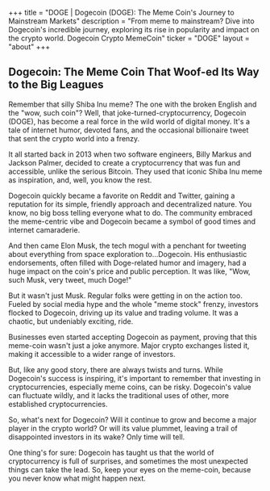 +++
title = "DOGE |  Dogecoin (DOGE): The Meme Coin's Journey to Mainstream Markets"
description = "From meme to mainstream? Dive into Dogecoin's incredible journey, exploring its rise in popularity and impact on the crypto world. Dogecoin Crypto MemeCoin"
ticker = "DOGE"
layout = "about"
+++

        


## Dogecoin: The Meme Coin That Woof-ed Its Way to the Big Leagues

Remember that silly Shiba Inu meme? The one with the broken English and the "wow, such coin"? Well, that joke-turned-cryptocurrency, Dogecoin (DOGE), has become a real force in the wild world of digital money. It's a tale of internet humor, devoted fans, and the occasional billionaire tweet that sent the crypto world into a frenzy.

It all started back in 2013 when two software engineers, Billy Markus and Jackson Palmer, decided to create a cryptocurrency that was fun and accessible, unlike the serious Bitcoin.  They used that iconic Shiba Inu meme as inspiration, and, well, you know the rest. 

Dogecoin quickly became a favorite on Reddit and Twitter, gaining a reputation for its simple, friendly approach and decentralized nature. You know, no big boss telling everyone what to do. The community embraced the meme-centric vibe and Dogecoin became a symbol of good times and internet camaraderie.

And then came Elon Musk, the tech mogul with a penchant for tweeting about everything from space exploration to…Dogecoin. His enthusiastic endorsements, often filled with Doge-related humor and imagery, had a huge impact on the coin's price and public perception.  It was like, "Wow, such Musk, very tweet, much Doge!"

But it wasn't just Musk. Regular folks were getting in on the action too.  Fueled by social media hype and the whole "meme stock" frenzy, investors flocked to Dogecoin, driving up its value and trading volume.  It was a chaotic, but undeniably exciting, ride. 

Businesses even started accepting Dogecoin as payment, proving that this meme-coin wasn't just a joke anymore.  Major crypto exchanges listed it, making it accessible to a wider range of investors.

But, like any good story, there are always twists and turns. While Dogecoin's success is inspiring, it's important to remember that investing in cryptocurrencies, especially meme coins, can be risky.  Dogecoin's value can fluctuate wildly, and it lacks the traditional uses of other, more established cryptocurrencies. 

So, what's next for Dogecoin?  Will it continue to grow and become a major player in the crypto world?  Or will its value plummet, leaving a trail of disappointed investors in its wake?  Only time will tell.

One thing's for sure: Dogecoin has taught us that the world of cryptocurrency is full of surprises, and sometimes the most unexpected things can take the lead.  So, keep your eyes on the meme-coin, because you never know what might happen next. 

        